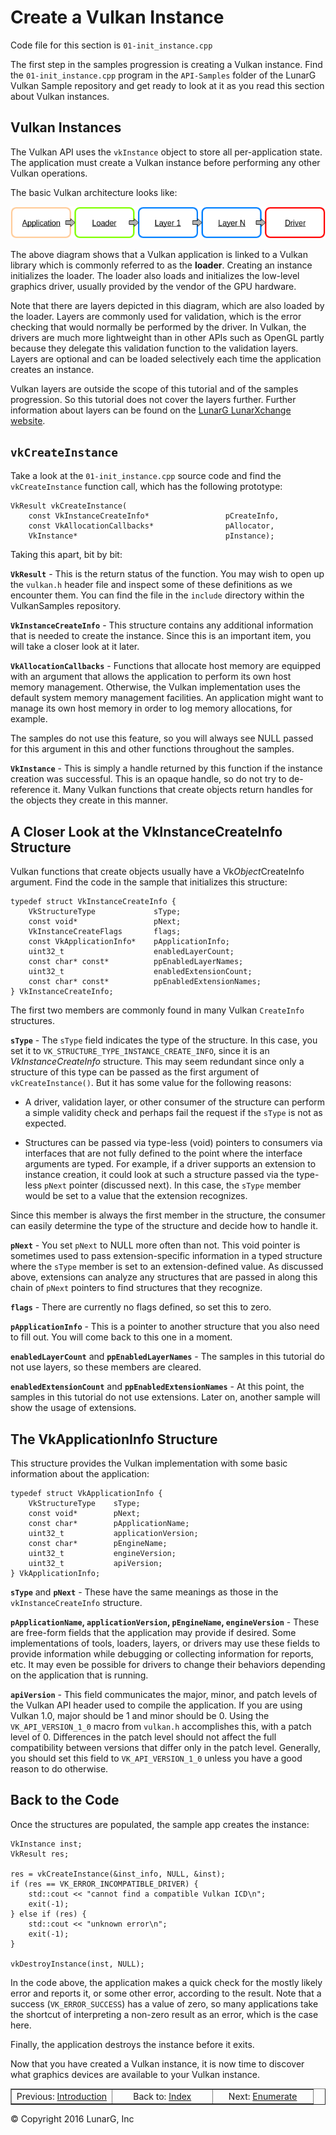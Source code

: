 # Create a Vulkan Instance

<link href="../css/lg_stylesheet.css" rel="stylesheet"></link>

Code file for this section is `01-init_instance.cpp`

The first step in the samples progression is creating a
Vulkan instance.
Find the `01-init_instance.cpp` program in the `API-Samples` folder
of the LunarG Vulkan Sample repository and get ready to look
at it as you read this section about Vulkan instances.

## Vulkan Instances

The Vulkan API uses the `vkInstance` object to store all
per-application state.
The application must create a Vulkan instance
before performing any other Vulkan operations.

The basic Vulkan architecture looks like:

![Basic App Loader](../images/BasicAppLoader.png)

The above diagram shows that a Vulkan application is
linked to a Vulkan library which is commonly referred to
as the **loader**.
Creating an instance initializes the loader.
The loader also loads and initializes the
low-level graphics driver,
usually provided by the vendor of the GPU hardware.

Note that there are layers depicted in this diagram,
which are also loaded by the loader.
Layers are commonly used for validation, which is the error
checking that would normally be performed by the driver.
In Vulkan, the drivers are much more lightweight than in
other APIs such as OpenGL partly because they delegate this
validation function to the validation layers.
Layers are optional and can be loaded selectively each
time the application creates an instance.

Vulkan layers are outside the scope of this tutorial
and of the samples progression.
So this tutorial does not cover the layers further.
Further information about layers can be found on the
<a href="https://vulkan.lunarg.com" target="_blank">LunarG LunarXchange website</a>.

## `vkCreateInstance`

Take a look at the `01-init_instance.cpp` source code and find the
`vkCreateInstance` function call, which has the following
prototype:

    VkResult vkCreateInstance(
        const VkInstanceCreateInfo*                 pCreateInfo,
        const VkAllocationCallbacks*                pAllocator,
        VkInstance*                                 pInstance);

Taking this apart, bit by bit:

**`VkResult`** -
This is the return status of the function.
You may wish to open up the `vulkan.h` header file and
inspect some of these definitions as we encounter them.
You can find the file in the `include` directory within the
VulkanSamples repository.

**`VkInstanceCreateInfo`** -
This structure contains any additional information that is
needed to create the instance.
Since this is an important item, you will take a closer look at it later.

**`VkAllocationCallbacks`** -
Functions that allocate host memory are equipped with an argument that
allows the application to perform its own host memory management.
Otherwise, the Vulkan implementation uses the default system
memory management facilities.
An application might want to manage its own host memory
in order to log memory allocations, for example.

The samples do not use this feature, so you will always see NULL passed
for this argument in this and other functions throughout the samples.

**`VkInstance`** -
This is simply a handle returned by this function if the instance
creation was successful.
This is an opaque handle, so do not try to de-reference it.
Many Vulkan functions that create objects return handles for the
objects they create in this manner.

## A Closer Look at the VkInstanceCreateInfo Structure

Vulkan functions that create objects usually have a Vk*Object*CreateInfo
argument.
Find the code in the sample that initializes this structure:

    typedef struct VkInstanceCreateInfo {
        VkStructureType             sType;
        const void*                 pNext;
        VkInstanceCreateFlags       flags;
        const VkApplicationInfo*    pApplicationInfo;
        uint32_t                    enabledLayerCount;
        const char* const*          ppEnabledLayerNames;
        uint32_t                    enabledExtensionCount;
        const char* const*          ppEnabledExtensionNames;
    } VkInstanceCreateInfo;

The first two members are commonly found in many Vulkan `CreateInfo` structures.

**`sType`** -
The `sType` field indicates the type of the structure.
In this case, you set it to `VK_STRUCTURE_TYPE_INSTANCE_CREATE_INFO`,
since it is an *VkInstanceCreateInfo* structure.
This may seem redundant since only a structure of this type can be
passed as the first argument of `vkCreateInstance()`.
But it has some value for the following reasons:

* A driver, validation layer, or other consumer of the structure can perform a simple validity
check and perhaps fail the request if the `sType` is not as expected.

* Structures can be passed via type-less (void) pointers to consumers
via interfaces that are not fully defined to the point where the
interface arguments are typed.  For example, if a driver supports an extension to
instance creation, it could look at such a structure passed via
the type-less `pNext` pointer (discussed next).  In this case, the `sType`
member would be set to a value that the extension recognizes.

Since this member is always the first member in the structure, the
consumer can easily determine the type of the structure and decide
how to handle it.

**`pNext`** -
You set `pNext` to NULL more often than not.
This void pointer is sometimes used to pass extension-specific
information in a typed structure where the `sType` member
is set to an extension-defined value.
As discussed above, extensions can analyze any structures that are passed in
along this chain of `pNext` pointers to find structures that they
recognize.

**`flags`** -
There are currently no flags defined, so set this to zero.

**`pApplicationInfo`** -
This is a pointer to another structure that you also need to fill out.
You will come back to this one in a moment.

**`enabledLayerCount`** and **`ppEnabledLayerNames`** -
The samples in this tutorial do not use layers, so these members are cleared.

**`enabledExtensionCount`** and **`ppEnabledExtensionNames`** -
At this point, the samples in this tutorial do not use extensions.
Later on, another sample will show the usage of extensions.

## The VkApplicationInfo Structure

This structure provides the Vulkan implementation with some
basic information about the application:

    typedef struct VkApplicationInfo {
        VkStructureType    sType;
        const void*        pNext;
        const char*        pApplicationName;
        uint32_t           applicationVersion;
        const char*        pEngineName;
        uint32_t           engineVersion;
        uint32_t           apiVersion;
    } VkApplicationInfo;

**`sType`** and **`pNext`** -
These have the same meanings as those in the `vkInstanceCreateInfo` structure.

**`pApplicationName`, `applicationVersion`, `pEngineName`, `engineVersion`** -
These are free-form fields that the application may provide if desired.
Some implementations of tools, loaders, layers, or drivers may
use these fields to provide information while debugging or collecting
information for reports, etc.
It may even be possible for drivers to change their behaviors depending
on the application that is running.

**`apiVersion`** -
This field communicates the major, minor, and patch levels of the
Vulkan API header used to compile the application.
If you are using Vulkan 1.0, major should be 1 and minor should be 0.
Using the `VK_API_VERSION_1_0` macro from `vulkan.h` accomplishes this,
with a patch level of 0.
Differences in the patch level should not affect the full compatibility
between versions that differ only in the patch level.
Generally, you should set this field to `VK_API_VERSION_1_0` unless
you have a good reason to do otherwise.

## Back to the Code

Once the structures are populated, the sample app creates the instance:

    VkInstance inst;
    VkResult res;

    res = vkCreateInstance(&inst_info, NULL, &inst);
    if (res == VK_ERROR_INCOMPATIBLE_DRIVER) {
        std::cout << "cannot find a compatible Vulkan ICD\n";
        exit(-1);
    } else if (res) {
        std::cout << "unknown error\n";
        exit(-1);
    }

    vkDestroyInstance(inst, NULL);

In the code above, the application makes a quick check for the mostly likely error
and reports it, or some other error, according to the result.
Note that a success (`VK_ERROR_SUCCESS`) has a value of zero,
so many applications take the shortcut of interpreting
a non-zero result as an error, which is the case here.

Finally, the application destroys the instance before it exits.

Now that you have created a Vulkan instance, it is now time to discover what graphics
devices are available to your Vulkan instance.

<table border="1" width="100%">
    <tr>
        <td align="center" width="33%">Previous: <a href="00-intro.html" title="Prev">Introduction</a></td>
        <td align="center" width="33%">Back to: <a href="index.html" title="Index">Index</a></td>
        <td align="center" width="33%">Next: <a href="02-enumerate_devices.html" title="Next">Enumerate</a></td>
    </tr>
</table>
<footer>&copy; Copyright 2016 LunarG, Inc</footer>
